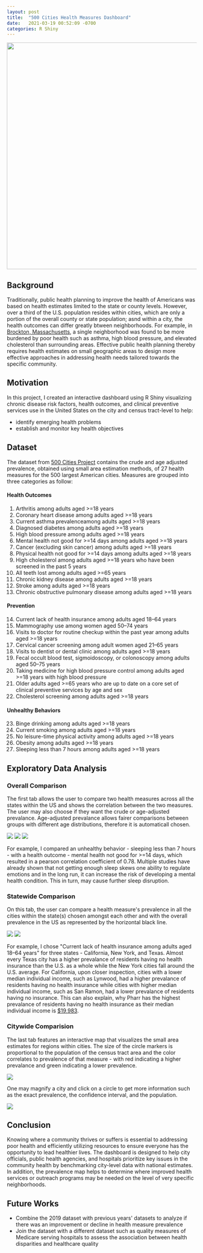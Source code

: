 ```yaml
---
layout: post
title:  "500 Cities Health Measures Dashboard"
date:   2021-03-19 00:52:09 -0700
categories: R Shiny
---
```


<img src="{{site.baseurl}}/images/500-cities-logo.png?raw=true" width="600"/>

## Background
Traditionally, public health planning to improve the health of Americans was based on health estimates limited to the state or county levels. However, over a third of the U.S. population resides within cities, which are only a portion of the overall county or state population; asnd within a city, the health outcomes can differ greatly btween neighborhoods. For example, in [Brockton, Massachusetts](https://www.rwjf.org/en/blog/2017/02/the_500_cities_proje.html), a single neighborhood was found to be more burdened by poor health such as asthma, high blood pressure, and elevated cholesterol than surrounding areas. Effective public health planning thereby requires health estimates on small geographic areas to design more effective approaches in addressing health needs tailored towards the specific community.

## Motivation
In this project, I created an interactive dashboard using R Shiny visualizing chronic disease risk factors, health outcomes, and clinical preventive services use in the United States on the city and census tract-level to help:
- identify emerging health problems 
- establish and monitor key health objectives


## Dataset
The dataset from [500 Cities Project](https://www.cdc.gov/places/about/500-cities-2016-2019/index.html) contains the crude and age adjusted prevalence, obtained using small area estimation methods, of 27 health measures for the 500 largest American cities. Measures are grouped into three categories as follow:

#### Health Outcomes
1. Arthritis among adults aged >=18 years
2. Coronary heart disease among adults aged >=18 years
3. Current asthma prevalenceamong adults aged >=18 years
4. Diagnosed diabetes among adults aged >=18 years
5. High blood pressure among adults aged >=18 years
6. Mental health not good for >=14 days among adults aged >=18 years
7. Cancer (excluding skin cancer) among adults aged >=18 years
8. Physical health not good for >=14 days among adults aged >=18 years
9. High cholesterol among adults aged >=18 years who have been screened in the past 5 years
10. All teeth lost among adults aged >=65 years
11. Chronic kidney disease among adults aged >=18 years
12. Stroke among adults aged >=18 years
13. Chronic obstructive pulmonary disease among adults aged >=18 years

#### Prevention
14. Current lack of health insurance among adults aged 18–64 years
15. Mammography use among women aged 50–74 years
16. Visits to doctor for routine checkup within the past year among adults aged >=18 years
17. Cervical cancer screening among adult women aged 21–65 years
18. Visits to dentist or dental clinic among adults aged >=18 years
19. Fecal occult blood test, sigmoidoscopy, or colonoscopy among adults aged 50–75 years
20. Taking medicine for high blood pressure control among adults aged >=18 years with high blood pressure
21. Older adults aged >=65 years who are up to date on a core set of clinical preventive services by age and sex
22. Cholesterol screening among adults aged >=18 years

#### Unhealthy Behaviors
23. Binge drinking among adults aged >=18 years
24. Current smoking among adults aged >=18 years
25. No leisure-time physical activity among adults aged >=18 years
26. Obesity among adults aged >=18 years
27. Sleeping less than 7 hours among adults aged >=18 years

## Exploratory Data Analysis

### Overall Comparison
The first tab allows the user to compare two health measures across all the states within the US and shows the correlation between the two measures. The user may also choose if they want the crude or age-adjusted prevalance. Age-adjusted prevalance allows fairer comparisons between groups with different age distributions, therefore it is automaticall chosen. 

<img src="{{site.baseurl}}/images/project1/select_overall.png?raw=true"/>

<img src="{{site.baseurl}}/images/project1/US_measure.png?raw=true"/>
<img src="{{site.baseurl}}/images/project1/scatterplot_measures.png?raw=true"/>

For example, I compared an unhealthy behavior - sleeping less than 7 hours - with a health outcome - mental health not good for >=14 days, which resulted in a pearson correlation coefficient of 0.78. Multiple studies have already shown that not getting enough sleep skews one ability to regulate emotions and in the long run, it can increase the risk of developing a mental health condition. This in turn, may cause further sleep disruption. 

### Statewide Comparison
On this tab, the user can compare a health measure's prevalence in all the cities within the state(s) chosen amongst each other and with the overall prevalence in the US as represented by the horizontal black line.

<img src="{{site.baseurl}}/images/project1/select_statewide.png?raw=true"/>
<img src="{{site.baseurl}}/images/project1/state_measures.png?raw=true"/>

For example, I chose "Current lack of health insurance among adults aged 18–64 years" for three states - California, New York, and Texas. Almost every Texas city has a higher prevalance of residents having no health insurance than the U.S. as a whole while the New York cities fall around the U.S. average. For California, upon closer inspection, cities with a lower median individual income, such as Lynwood, had a higher prevalance of residents having no health insurance while cities with higher median individual income, such as San Ramon, had a lower prevalance of residents having no insurance. This can also explain, why Pharr has the highest prevalance of residents having no health insurance as their median individual income is [$19,983](https://datacommons.org/place/geoId/4857200?utm_medium=explore&mprop=income&popt=Person&cpv=age%2CYears15Onwards&hl=en).

### Citywide Comparision
The last tab features an interactive map that visualizes the small area estimates for regions within cities. The size of the circle markers is proportional to the population of the census tract area and the color correlates to prevalence of that measure - with red indicating a higher prevalance and green indicating a lower prevalence. 

<img src="{{site.baseurl}}/images/project1/citywide_measure.png?raw=true"/>

One may magnify a city and click on a circle to get more information such as the exact prevalence, the confidence interval, and the population.  

<img src="{{site.baseurl}}/images/project1/california_lynwood.png?raw=true"/>

## Conclusion
Knowing where a community thrives or suffers is essential to addressing poor health and efficiently utilizing resources to ensure everyone has the opportunity to lead healthier lives. The dashboard is designed to help city officials, public health agencies, and hospitals prioritize key issues in the community health by benchmarking city-level data with national estimates. In addition, the prevalence map helps to determine where improved health services or outreach programs may be needed on the level of very specific neighborhoods.

## Future Works
- Combine the 2019 dataset with previous years' datasets to analyze if there was an improvement or decline in health measure prevalence 
- Join the dataset with a different dataset such as quality measures of Medicare serving hospitals to assess the association between health disparities and healthcare quality
